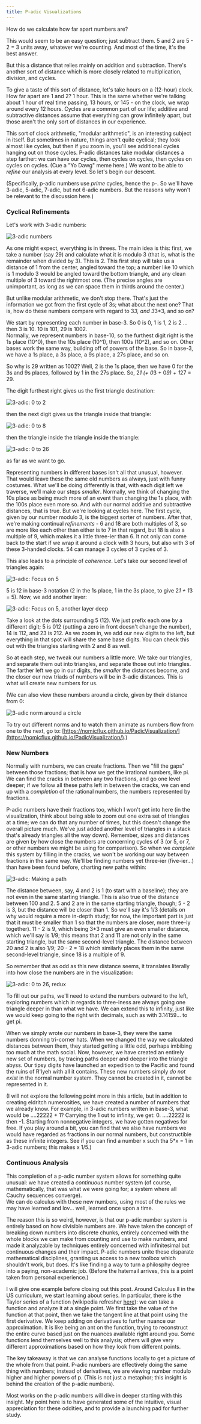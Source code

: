 ```yaml
---
title: P-adic Visualizations
---
```


How do we calculate how far apart numbers are?

This would seem to be an easy question; just subtract them.  5 and 2 are 5 - 2 = 3 units away, whatever we're counting.  And
most of the time, it's the best answer.

But this a distance that relies mainly on addition and subtraction.  There's another sort of distance which is more
closely related to multiplication, division, and cycles.

To give a taste of this sort of distance, let's take hours on a (12-hour) clock.  How far apart are 1 and 2?  1 hour.
This is the same whether we're talking about 1 hour of real time passing, 13 hours, or 145 - on the clock, we wrap
around every 12 hours.  Cycles are a common part of our life; additive and subtractive distances assume that everything can grow
infinitely apart, but those aren't the only sort of distances in our experience.

This sort of clock arithmetic, "modular arithmetic", is an interesting subject in itself.  But sometimes in nature,
things aren't quite cyclical; they look almost like cycles, but then if you zoom in, you'll see additional cycles
hanging out on those cycles.  P-adic distances take modular distances a step farther: we can have our cycles, then cycles on cycles, then cycles on cycles on cycles.  (Cue a "Yo Dawg" meme
here.)  We want to be able to _refine_ our analysis at every level.  So let's begin our descent.

(Specifically, p-adic numbers use *prime* cycles, hence the p-.  So we'll have 3-adic, 5-adic,
7-adic, but not 6-adic numbers.  But the reasons why won't be relevant to the discussion here.)

### Cyclical Refinements

Let's work with 3-adic numbers:

![3-adic numbers](/images/3-adic.png)

As one might expect, everything is in threes.  The main idea is this: first, we take a number (say 29) and calculate
what it is modulo 3 (that is, what is the remainder when divided by 3).  This is 2.  This first step will take us a
distance of 1 from the center, angled toward the top; a number like 10 which is 1 modulo 3 would be angled toward the bottom
triangle, and any clean multiple of 3 toward the rightmost one.  (The precise angles are unimportant, as long as we
can space them in thirds around the center.)

But unlike modular arithmetic, we don't stop there.  That's just the information we got from the first cycle of 3s; what
about the next one?  That is, how do these numbers compare with regard to 3*3, and 3*3*3, and so on?

We start by representing each number in base-3.  So 0 is 0, 1 is 1, 2 is 2 ... then 3 is 10.  10 is 101, 29 is 1002.  
Normally, we represent numbers in base-10, so the furthest digit right
is the 1s place (10^0), then the 10s place (10^1), then 100s (10^2), and so on.  Other bases work the same way,
building off of powers of the base.  So in base-3, we have a 1s place, a 3s place, a 9s place, a 27s place, and so on.

So why is 29 written as 1002?  Well, 2 is the 1s place, then we have 0 for the 3s and 9s places, followed by 1 in the
27s place.  So, 2*1 (+ 0*3 + 0*9) + 1*27 = 29.

The digit furthest right gives us the first triangle destination: 

![3-adic: 0 to 2](/images/3-adic-3.png)

then the next digit gives us the triangle inside that triangle: 

![3-adic: 0 to 8](/images/3-adic-9.png)

then the triangle inside the triangle inside the triangle: 

![3-adic: 0 to 26](/images/3-adic-27.png)

as far as we want to go.

Representing numbers in different bases isn't all that unusual, however.  That would leave these the same old numbers as
always, just with funny costumes.  What we'll be doing differently is that, with each digit left we traverse, we'll
make our steps *smaller*.  Normally, we think of changing the 10s place as being much more of an event than changing the
1s place, with the 100s place even more so.  And with our normal additive and subtractive distances, that is true.  But
we're looking at cycles here.  The first cycle, given by our number modulo 3, is the biggest sorter of numbers.  After
that, we're making continual *refinements* - 6 and 18 are both multiples of 3, so are more like each other than either
is to 7 in that regard, but 18 is also a multiple of 9, which makes it a little three-ier than 6.  It not only can come
back to the start if we wrap it around a clock with 3 hours, but also with 3 of these 3-handed clocks.  54 can manage 3 cycles of 3 cycles of 3.  

This also leads to a principle of *coherence*.  Let's take our second level of triangles again:

![3-adic: Focus on 5](/images/3-adic-9-2.png)

5 is 12 in base-3 notation (2 in the 1s place, 1 in the 3s place, to give 2*1 + 1*3 = 5).  Now, we add another
layer:

![3-adic: Focus on 5, another layer deep](/images/3-adic-27-2.png)

Take a look at the dots surrounding 5 (12).  We just prefix each one by a different digit; 5 is 012 (putting a zero in
front doesn't change the number), 14 is 112, and 23 is 212.  As we zoom in, we add our new digits to the left, but
everything in that spot will share the same base digits.  You can check this out with the triangles starting with 2 and
8 as well.

So at each step, we tweak our numbers a little more.  We take our triangles, and separate them out into triangles, and
separate those out into triangles.  The farther left we go in our digits, the *smaller* the distances become, and the
closer our new triads of numbers will be in 3-adic distances.  This is what will create new numbers for us.

(We can also view these numbers around a circle, given by their distance from 0:

![3-adic norm around a circle](/images/3-adic-circle.png)

To try out different norms and to watch them animate as numbers flow from one to the next, go to:
[https://nomicflux.github.io/PadicVisualization/](https://nomicflux.github.io/PadicVisualization/).)

### New Numbers

Normally with numbers, we can create fractions.  Then we "fill the gaps" between those fractions; that is how we get
the irrational numbers, like pi.  We can find the cracks in between any two fractions, and go one level deeper; if we
follow all these paths left in between the cracks, we can end up with a *completion* of the rational numbers, the
numbers represented by fractions.

P-adic numbers have their fractions too, which I won't get into here (in the visualization, think about being able to
zoom out one extra set of triangles at a time; we can do that any number of times, but this
doesn't change the overall picture much.  We've just added another level of triangles in a stack that's already
triangles all the way down).  Remember, sizes and distances are given by how close the numbers are concerning cycles of
3 (or 5, or 7, or other numbers we might be using for comparison).  So when we *complete* this system by filling in the
cracks, we won't be working our way between fractions in the same way.  We'll be finding numbers yet three-ier
(five-ier...) than have been found before, charting new paths within:

![3-adic: Making a path](/images/3-adic-27-path.png)

The distance between, say, 4 and 2 is 1 (to start with a baseline); they are not even in the same starting triangle.  This is also true
of the distance between 100 and 2.  5 and 2 are in the same
starting triangle, though; 5 - 2 is 3, but the distance will be closer than 1.  So we'll say it's 1/3 (details on why
would require a more in-depth study; for now, the important part is just that it must be smaller than 1 so that the
numbers are closer, more three-ly together).  11 - 2 is 9, which being 3*3 must give an even smaller distance, which
we'll say is 1/9; this means that 2 and 11 are not only in the same starting triangle, but the same second-level
triangle.  The distance between 20 and 2 is also 1/9; 20 - 2 = 18 which similarly places them in the same second-level triangle, since 18
is a multiple of 9.  

So remember that as odd as this new distance seems, it translates literally into how close the numbers are in the
visualization:

![3-adic: 0 to 26, redux](/images/3-adic-27.png)

To fill out our paths, we'll need to extend the numbers outward to the left, exploring numbers which in regards to three-iness
are always going one triangle deeper in than what we have.  We can extend this to infinity, just like we would keep
going to the right with decimals, such as with 3.14159... to get pi.

When we simply wrote our numbers in base-3, they were the same numbers donning tri-corner hats.  When we changed the
way we calculated distances between them, they started getting a little odd, perhaps imbibing too much at the math
social.  Now, however, we have created an entirely new set of numbers, by tracing paths deeper and deeper into the
triangle abyss.  Our tipsy digits have launched an expedition to the Pacific and found the ruins of R'lyeh with all it
contains.  These new numbers simply *do not exist* in the normal number system.  They cannot be created in it, cannot be
represented in it.

(I will not explore the following point more in this article, but in addition to creating eldritch numerosities, we have
created a number of numbers that we already know.  For example, in 3-adic numbers written in base-3, what would be ....22222 + 1?
Carrying the 1 out to infinity, we get: 0.  ....22222 is then -1.  Starting from nonnegative integers, we have gotten
negatives for free.  If you play around a bit, you can find that we also have numbers we would have regarded as
fractions in our normal numbers, but constructible as these infinite integers.  See if you can find a number x such tha
5*x = 1 in 3-adic numbers; this makes x 1/5.)

### Continuous Analysis

This completion of a p-adic number system allows for something quite unusual: we have created a *continuous* number
system (of course, mathematically, that was what we were going for; a system where all Cauchy sequences converge).  
We can do calculus with these new numbers, using most of the rules we may have learned and lov... well, learned once
upon a time.

The reason this is so weird, however, is that our p-adic number system is entirely based on how divisible numbers are.
We have taken the concept of breaking down numbers into discrete chunks, entirely concerned with the whole blocks we can
make from counting and use to make numbers, and made it analyzable by techniques entirely concerned with infinitesimal
but continuous changes and their impact.  P-adic numbers unite these disparate mathematical disciplines, granting
us access to a new toolbox which shouldn't work, but does.  It's like finding a way to turn a philosphy degree into a
paying, non-academic job.  (Before the hatemail arrives, this is a point taken from personal experience.)

I will give one example before closing out this post.  Around Calculus II in the US curriculum, we start learning about
series.  In particular, there is the Taylor series of a function (wikipedia refresher
[here](https://en.wikipedia.org/wiki/Taylor_series)): we can take a function and analyze it at a single point.  We first
take the value of the function at that point, then we take the tangent line at that point using the first derivative.
We keep adding on derivatives to further nuance our approximation.  It is like being an ant on the function, trying to
reconstruct the entire curve based just on the nuances available right around you.  Some functions lend themselves well
to this analysis; others will give very different approximations based on how they look from different points.

The key takeaway is that we can analyse functions locally to get a picture of the whole from that point.  P-adic numbers
are effectively doing the same thing with numbers; instead of derivatives, we are viewing number modulo higher and
higher powers of p.  (This is not just a metaphor; this insight is behind the creation of the p-adic numbers).

Most works on the p-adic numbers will dive in deeper starting with this insight.  My point here is to have generated some of
the intuitive, visual appreciation for these oddities, and to provide a launching pad for further study.
